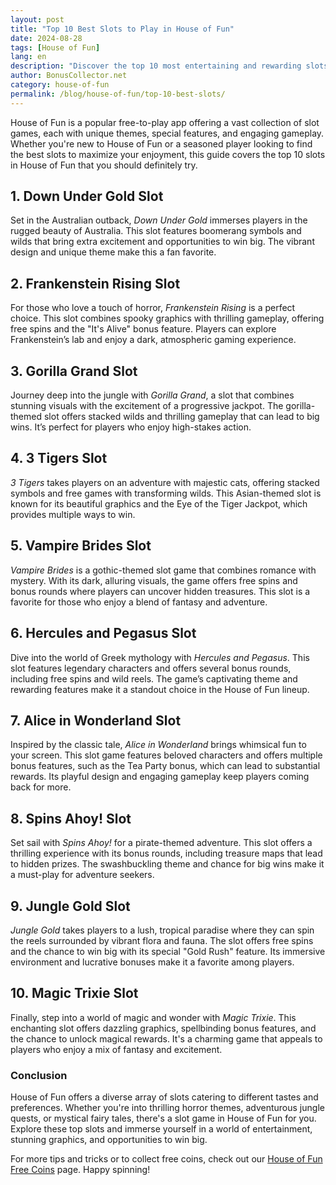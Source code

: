 ```yaml
---
layout: post  
title: "Top 10 Best Slots to Play in House of Fun"  
date: 2024-08-28  
tags: [House of Fun]  
lang: en  
description: "Discover the top 10 most entertaining and rewarding slots to play in the House of Fun app, complete with unique features and engaging themes."  
author: BonusCollector.net  
category: house-of-fun  
permalink: /blog/house-of-fun/top-10-best-slots/  
---
```


House of Fun is a popular free-to-play app offering a vast collection of slot games, each with unique themes, special features, and engaging gameplay. Whether you're new to House of Fun or a seasoned player looking to find the best slots to maximize your enjoyment, this guide covers the top 10 slots in House of Fun that you should definitely try.

## 1. **Down Under Gold Slot**

Set in the Australian outback, *Down Under Gold* immerses players in the rugged beauty of Australia. This slot features boomerang symbols and wilds that bring extra excitement and opportunities to win big. The vibrant design and unique theme make this a fan favorite.

## 2. **Frankenstein Rising Slot**

For those who love a touch of horror, *Frankenstein Rising* is a perfect choice. This slot combines spooky graphics with thrilling gameplay, offering free spins and the "It's Alive" bonus feature. Players can explore Frankenstein’s lab and enjoy a dark, atmospheric gaming experience.

## 3. **Gorilla Grand Slot**

Journey deep into the jungle with *Gorilla Grand*, a slot that combines stunning visuals with the excitement of a progressive jackpot. The gorilla-themed slot offers stacked wilds and thrilling gameplay that can lead to big wins. It’s perfect for players who enjoy high-stakes action.

## 4. **3 Tigers Slot**

*3 Tigers* takes players on an adventure with majestic cats, offering stacked symbols and free games with transforming wilds. This Asian-themed slot is known for its beautiful graphics and the Eye of the Tiger Jackpot, which provides multiple ways to win.

## 5. **Vampire Brides Slot**

*Vampire Brides* is a gothic-themed slot game that combines romance with mystery. With its dark, alluring visuals, the game offers free spins and bonus rounds where players can uncover hidden treasures. This slot is a favorite for those who enjoy a blend of fantasy and adventure.

## 6. **Hercules and Pegasus Slot**

Dive into the world of Greek mythology with *Hercules and Pegasus*. This slot features legendary characters and offers several bonus rounds, including free spins and wild reels. The game’s captivating theme and rewarding features make it a standout choice in the House of Fun lineup.

## 7. **Alice in Wonderland Slot**

Inspired by the classic tale, *Alice in Wonderland* brings whimsical fun to your screen. This slot game features beloved characters and offers multiple bonus features, such as the Tea Party bonus, which can lead to substantial rewards. Its playful design and engaging gameplay keep players coming back for more.

## 8. **Spins Ahoy! Slot**

Set sail with *Spins Ahoy!* for a pirate-themed adventure. This slot offers a thrilling experience with its bonus rounds, including treasure maps that lead to hidden prizes. The swashbuckling theme and chance for big wins make it a must-play for adventure seekers.

## 9. **Jungle Gold Slot**

*Jungle Gold* takes players to a lush, tropical paradise where they can spin the reels surrounded by vibrant flora and fauna. The slot offers free spins and the chance to win big with its special "Gold Rush" feature. Its immersive environment and lucrative bonuses make it a favorite among players.

## 10. **Magic Trixie Slot**

Finally, step into a world of magic and wonder with *Magic Trixie*. This enchanting slot offers dazzling graphics, spellbinding bonus features, and the chance to unlock magical rewards. It's a charming game that appeals to players who enjoy a mix of fantasy and excitement.

### Conclusion

House of Fun offers a diverse array of slots catering to different tastes and preferences. Whether you're into thrilling horror themes, adventurous jungle quests, or mystical fairy tales, there's a slot game in House of Fun for you. Explore these top slots and immerse yourself in a world of entertainment, stunning graphics, and opportunities to win big.

For more tips and tricks or to collect free coins, check out our [House of Fun Free Coins](https://bonuscollector.net/house-of-fun-free-coins/) page. Happy spinning!